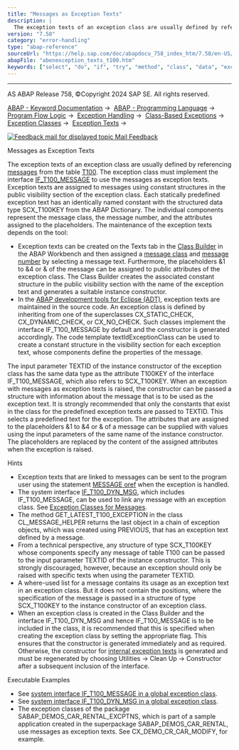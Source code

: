 ```yaml
---
title: "Messages as Exception Texts"
description: |
  The exception texts of an exception class are usually defined by referencing messages(https://help.sap.com/doc/abapdocu_758_index_htm/7.58/en-US/abenmessage_glosry.htm 'Glossary Entry') from the table T100(https://help.sap.com/doc/abapdocu_758_index_htm/7.58/en-US/abenabap_messages_storing.htm).
version: "7.58"
category: "error-handling"
type: "abap-reference"
sourceUrl: "https://help.sap.com/doc/abapdocu_758_index_htm/7.58/en-US/abenexception_texts_t100.htm"
abapFile: "abenexception_texts_t100.htm"
keywords: ["select", "do", "if", "try", "method", "class", "data", "exception-handling", "abenexception", "texts", "t100"]
---
```


* * *

AS ABAP Release 758, ©Copyright 2024 SAP SE. All rights reserved.

[ABAP - Keyword Documentation](https://help.sap.com/doc/abapdocu_758_index_htm/7.58/en-US/abenabap.htm) →  [ABAP - Programming Language](https://help.sap.com/doc/abapdocu_758_index_htm/7.58/en-US/abenabap_reference.htm) →  [Program Flow Logic](https://help.sap.com/doc/abapdocu_758_index_htm/7.58/en-US/abenabap_flow_logic.htm) →  [Exception Handling](https://help.sap.com/doc/abapdocu_758_index_htm/7.58/en-US/abenabap_exceptions.htm) →  [Class-Based Exceptions](https://help.sap.com/doc/abapdocu_758_index_htm/7.58/en-US/abenexceptions.htm) →  [Exception Classes](https://help.sap.com/doc/abapdocu_758_index_htm/7.58/en-US/abenexceptions_classes.htm) →  [Exception Texts](https://help.sap.com/doc/abapdocu_758_index_htm/7.58/en-US/abenexception_texts.htm) → 

 [![](Mail.gif?object=Mail.gif "Feedback mail for displayed topic") Mail Feedback](mailto:f1_help@sap.com?subject=Feedback%20on%20ABAP%20Documentation&body=Document:%20Messages%20as%20Exception%20Texts%2C%20ABENEXCEPTION_TEXTS_T100%2C%20758%0D%0A%0D%0AError:%0D%0A%0D%0A%0D%0A%0D%0ASuggestion%20for%20improvement:)

Messages as Exception Texts

The exception texts of an exception class are usually defined by referencing [messages](https://help.sap.com/doc/abapdocu_758_index_htm/7.58/en-US/abenmessage_glosry.htm "Glossary Entry") from the table [T100](https://help.sap.com/doc/abapdocu_758_index_htm/7.58/en-US/abenabap_messages_storing.htm). The exception class must implement the interface [IF\_T100\_MESSAGE](https://help.sap.com/doc/abapdocu_758_index_htm/7.58/en-US/abenif_t100_message.htm) to use the messages as exception texts. Exception texts are assigned to messages using constant structures in the public visibility section of the exception class. Each statically predefined exception text has an identically named constant with the structured data type SCX\_T100KEY from the ABAP Dictionary. The individual components represent the message class, the message number, and the attributes assigned to the placeholders. The maintenance of the exception texts depends on the tool:

-   Exception texts can be created on the Texts tab in the [Class Builder](https://help.sap.com/doc/abapdocu_758_index_htm/7.58/en-US/abenclass_builder_glosry.htm "Glossary Entry") in the ABAP Workbench and then assigned a [message class](https://help.sap.com/doc/abapdocu_758_index_htm/7.58/en-US/abenmessage_class_glosry.htm "Glossary Entry") and [message number](https://help.sap.com/doc/abapdocu_758_index_htm/7.58/en-US/abenmessage_number_glosry.htm "Glossary Entry") by selecting a message text. Furthermore, the placeholders &1 to &4 or & of the message can be assigned to public attributes of the exception class. The Class Builder creates the associated constant structure in the public visibility section with the name of the exception text and generates a suitable instance constructor.
-   In the [ABAP development tools for Eclipse (ADT)](https://help.sap.com/doc/abapdocu_758_index_htm/7.58/en-US/abenadt_glosry.htm "Glossary Entry"), exception texts are maintained in the source code. An exception class is defined by inheriting from one of the superclasses CX\_STATIC\_CHECK, CX\_DYNAMIC\_CHECK, or CX\_NO\_CHECK. Such classes implement the interface IF\_T100\_MESSAGE by default and the constructor is generated accordingly. The code template textIdExceptionClass can be used to create a constant structure in the visibility section for each exception text, whose components define the properties of the message.

The input parameter TEXTID of the instance constructor of the exception class has the same data type as the attribute T100KEY of the interface IF\_T100\_MESSAGE, which also refers to SCX\_T100KEY. When an exception with messages as exception texts is raised, the constructor can be passed a structure with information about the message that is to be used as the exception text. It is strongly recommended that only the constants that exist in the class for the predefined exception texts are passed to TEXTID. This selects a predefined text for the exception. The attributes that are assigned to the placeholders &1 to &4 or & of a message can be supplied with values using the input parameters of the same name of the instance constructor. The placeholders are replaced by the content of the assigned attributes when the exception is raised.

Hints

-   Exception texts that are linked to messages can be sent to the program user using the statement [MESSAGE oref](https://help.sap.com/doc/abapdocu_758_index_htm/7.58/en-US/abapmessage_msg.htm) when the exception is handled.
-   The system interface [IF\_T100\_DYN\_MSG](https://help.sap.com/doc/abapdocu_758_index_htm/7.58/en-US/abenif_t100_dyn_msg.htm), which includes IF\_T100\_MESSAGE, can be used to link any message with an exception class. See [Exception Classes for Messages](https://help.sap.com/doc/abapdocu_758_index_htm/7.58/en-US/abenmessage_exceptions.htm).
-   The method GET\_LATEST\_T100\_EXCEPTION in the class CL\_MESSAGE\_HELPER returns the last object in a chain of exception objects, which was created using PREVIOUS, that has an exception text defined by a message.
-   From a technical perspective, any structure of type SCX\_T100KEY whose components specify any message of table T100 can be passed to the input parameter TEXTID of the instance constructor. This is strongly discouraged, however, because an exception should only be raised with specific texts when using the parameter TEXTID.
-   A where-used list for a message contains its usage as an exception text in an exception class. But it does not contain the positions, where the specification of the message is passed in a structure of type SCX\_T100KEY to the instance constructor of an exception class.
-   When an exception class is created in the Class Builder and the interface IF\_T100\_DYN\_MSG and hence IF\_T100\_MESSAGE is to be included in the class, it is recommended that this is specified when creating the exception class by setting the appropriate flag. This ensures that the constructor is generated immediately and as required. Otherwise, the constructor for [internal exception texts](https://help.sap.com/doc/abapdocu_758_index_htm/7.58/en-US/abenexception_texts_internal.htm) is generated and must be regenerated by choosing Utilities → Clean Up → Constructor after a subsequent inclusion of the interface.

Executable Examples

-   See [system interface IF\_T100\_MESSAGE in a global exception class](https://help.sap.com/doc/abapdocu_758_index_htm/7.58/en-US/abenmessage_interface_global_abexa.htm).
-   See [system interface IF\_T100\_DYN\_MSG in a global exception class](https://help.sap.com/doc/abapdocu_758_index_htm/7.58/en-US/abenraise_message_global_abexa.htm).
-   The exception classes of the package SABAP\_DEMOS\_CAR\_RENTAL\_EXCPTNS, which is part of a sample application created in the superpackage SABAP\_DEMOS\_CAR\_RENTAL, use messages as exception texts. See CX\_DEMO\_CR\_CAR\_MODIFY, for example.